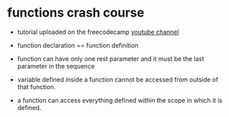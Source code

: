 # functions crash course

* tutorial uploaded on the freecodecamp [youtube channel](https://youtu.be/j1laALb8OVM?si=9xY4xl5f7fxC93sf)

* function declaration == function definition
* function can have only one rest parameter and it must be the last parameter in the sequence

* variable defined inside a function cannot be accessed from outside of that function.
* a function can access everything defined within the scope in which it is defined.